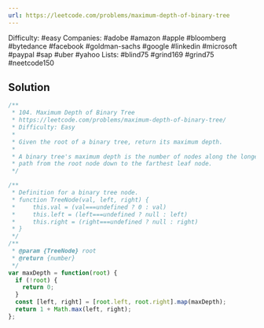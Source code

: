 ```yaml
---
url: https://leetcode.com/problems/maximum-depth-of-binary-tree
---
```


Difficulty: #easy
Companies: #adobe #amazon #apple #bloomberg #bytedance #facebook #goldman-sachs #google #linkedin #microsoft #paypal #sap #uber #yahoo
Lists: #blind75 #grind169 #grind75 #neetcode150

## Solution

```javascript
/**
 * 104. Maximum Depth of Binary Tree
 * https://leetcode.com/problems/maximum-depth-of-binary-tree/
 * Difficulty: Easy
 *
 * Given the root of a binary tree, return its maximum depth.
 *
 * A binary tree's maximum depth is the number of nodes along the longest
 * path from the root node down to the farthest leaf node.
 */

/**
 * Definition for a binary tree node.
 * function TreeNode(val, left, right) {
 *     this.val = (val===undefined ? 0 : val)
 *     this.left = (left===undefined ? null : left)
 *     this.right = (right===undefined ? null : right)
 * }
 */
/**
 * @param {TreeNode} root
 * @return {number}
 */
var maxDepth = function(root) {
  if (!root) {
    return 0;
  }
  const [left, right] = [root.left, root.right].map(maxDepth);
  return 1 + Math.max(left, right);
};

```
